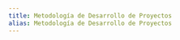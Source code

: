 ```yaml
---
title: Metodología de Desarrollo de Proyectos
alias: Metodología de Desarrollo de Proyectos
---
```

